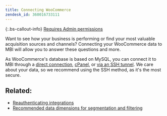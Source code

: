 ```yaml
---
title: Connecting WooCommerce
zendesk_id: 360016733111
---
```


{:.bs-callout-info}
[Requires Admin permissions](../administrator/user-management/user-management.md)

Want to see how your business is performing or find your most valuable acquisition sources and channels? Connecting your WooCommerce data to MBI will allow you to answer these questions and more.

As WooCommerce\'s database is based on MySQL, you can connect it to MBI through a [direct connection](../data-analyst/importing-data/integrations/mysql-via-a-direct-connection.md), [cPanel](../data-analyst/importing-data/integrations/mysql-via-cpanel.md), or [via an SSH tunnel](../data-analyst/importing-data/integrations/mysql-via-ssh-tunnel.md). We care about your data, so we recommend using the SSH method, as it\'s the most secure.

## Related:

* [Reauthenticating integrations](https://support.magento.com/hc/en-us/articles/360016733151)
* [Recommended data dimensions for segmentation and filtering](../best-practices/segment-filter.md)
